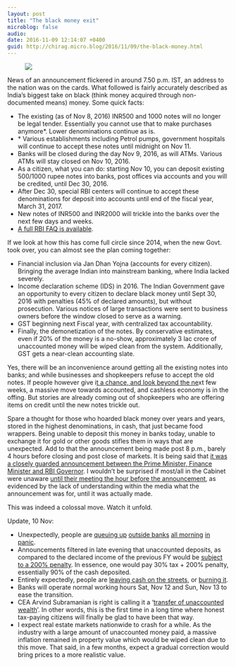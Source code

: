 ```yaml
---
layout: post
title: "The black money exit"
microblog: false
audio: 
date: 2016-11-09 12:14:07 +0400
guid: http://chirag.micro.blog/2016/11/09/the-black-money.html
---
```

<figure>

<img src="https://cdtestweb.files.wordpress.com/2016/11/1d09b-1cdmbv1gixrppem29gcwmxg.jpeg">
</figure>

<p>News of an announcement flickered in around 7.50 p.m. IST, an address to the nation was on the cards. What followed is fairly accurately described as India’s biggest take on black (think money acquired through non-documented means) money. Some quick facts:</p>
<ul>
<li>The existing (as of Nov 8, 2016) INR500 and 1000 notes will no longer be legal tender. Essentially you cannot use that to make purchases anymore*. Lower denominations continue as is.</li>
<li>* Various establishments including Petrol pumps, government hospitals will continue to accept these notes until midnight on Nov 11.</li>
<li>Banks will be closed during the day Nov 9, 2016, as will ATMs. Various ATMs will stay closed on Nov 10, 2016.</li>
<li>As a citizen, what you can do: starting Nov 10, you can deposit existing 500/1000 rupee notes into banks, post offices via accounts and you will be credited, until Dec 30, 2016.</li>
<li>After Dec 30, special RBI centers will continue to accept these denominations for deposit into accounts until end of the fiscal year, March 31, 2017.</li>
<li>New notes of INR500 and INR2000 will trickle into the banks over the next few days and weeks.</li>
<li>
<a href="http://economictimes.indiatimes.com/news/politics-and-nation/rs-500-and-rs-1000-notes-banned-your-questions-answered-by-the-rbi/articleshow/55320904.cmshttp://economictimes.indiatimes.com/news/politics-and-nation/rs-500-and-rs-1000-notes-banned-your-questions-answered-by-the-rbi/articleshow/55320904.cms" target="_blank">A full RBI FAQ is available</a>.</li>
</ul>
<p>If we look at how this has come full circle since 2014, when the new Govt. took over, you can almost see the plan coming together:</p>
<ul>
<li>Financial inclusion via Jan Dhan Yojna (accounts for every citizen). Bringing the average Indian into mainstream banking, where India lacked severely.</li>
<li>Income declaration scheme (IDS) in 2016. The Indian Government gave an opportunity to every citizen to declare black money until Sept 30, 2016 with penalties (45% of declared amounts), but without prosecution. Various notices of large transactions were sent to business owners before the window closed to serve as a warning.</li>
<li>GST beginning next Fiscal year, with centralized tax accountability.</li>
<li>Finally, the demonetization of the notes. By conservative estimates, even if 20% of the money is a no-show, approximately 3 lac crore of unaccounted money will be wiped clean from the system. Additionally, GST gets a near-clean accounting slate.</li>
</ul>
<p>Yes, there will be an inconvenience around getting all the existing notes into banks; and while businesses and shopkeepers refuse to accept the old notes. If people however give i<a href="https://mobile.twitter.com/HerrBains/status/796019043375251456" target="_blank">t a chance, and look beyond the ne</a>xt few weeks, a massive move towards accounted, and cashless economy is in the offing. But stories are already coming out of shopkeepers who are offering items on credit until the new notes trickle out.</p>
<p>Spare a thought for those who hoarded black money over years and years, stored in the highest denominations, in cash, that just became food wrappers. Being unable to deposit this money in banks today, unable to exchange it for gold or other goods stifles them in ways that are unexpected. Add to that the announcement being made post 8 p.m., barely 4 hours before closing and post close of markets. It is being said that <a href="http://economictimes.indiatimes.com/news/economy/policy/rs-500-and-rs-1000-notes-banned-how-modi-kept-his-black-money-masterstroke-a-secret-for-6-months/articleshow/55327863.cms" target="_blank">it was a closely guarded announcement between the Prime Minister, Finance Minister and RBI Governor</a>. I wouldn’t be surprised if most/all in the Cabinet were unaware <a href="https://mobile.twitter.com/PIB_India/status/795991686069428224" target="_blank">until their meeting the hour before the announcement</a>, as evidenced by the lack of understanding within the media what the announcement was for, until it was actually made.</p>
<p>This was indeed a colossal move. Watch it unfold.</p>
<p>Update, 10 Nov:</p>
<ul>
<li>Unexpectedly, people are <a href="https://mobile.twitter.com/ANINewsUP/status/796562774600073216" target="_blank">queuing up</a> <a href="https://mobile.twitter.com/ANI_news/status/796572422128410625" target="_blank">outside banks</a> <a href="https://mobile.twitter.com/ANI_news/status/796569839427063808" target="_blank">all morning</a> <a href="https://mobile.twitter.com/ANI_news/status/796577178460753924" target="_blank">in panic</a>.</li>
<li>Announcements filtered in late evening that unaccounted deposits, as compared to the declared income of the previous FY would be <a href="https://mobile.twitter.com/ANI_news/status/796380846747885568" target="_blank">subject to a 200% penalty</a>. In essence, one would pay 30% tax + 200% penalty, essentially 90% of the cash deposited.</li>
<li>Entirely expectedly, people are <a href="http://bit.ly/2fEaVPX" target="_blank">leaving cash on the streets</a>, or <a href="http://www.thenewsminute.com/article/sacks-burnt-rs-500-rs-1000-notes-found-uttar-pradesh-52674" target="_blank">burning it</a>.</li>
<li>Banks will operate normal working hours Sat, Nov 12 and Sun, Nov 13 to ease the transition.</li>
<li>CEA Arvind Subramanian is right is calling it a ‘<a href="https://mobile.twitter.com/ANI_news/status/796590914315685888" target="_blank">transfer of unaccounted wealth</a>’. In other words, this is the first time in a long time where honest tax-paying citizens will finally be glad to have been that way.</li>
<li>I expect real estate markets nationwide to crash for a while. As the industry with a large amount of unaccounted money paid, a massive inflation remained in property value which would be wiped clean due to this move. That said, in a few months, expect a gradual correction would bring prices to a more realistic value.</li>
</ul>
